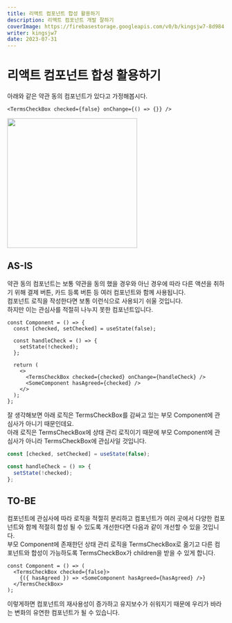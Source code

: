 ```yaml
---
title: 리액트 컴포넌트 합성 활용하기
description: 리액트 컴포넌트 개발 잘하기
coverImage: https://firebasestorage.googleapis.com/v0/b/kingsjw7-8d984.appspot.com/o/tech%2FreactLogo.png?alt=media&token=b1110d54-6d5b-47fc-afd0-cc5c6895af0a
writer: kingsjw7
date: 2023-07-31
---
```


# 리액트 컴포넌트 합성 활용하기

아래와 같은 약관 동의 컴포넌트가 있다고 가정해봅시다.

```tsx
<TermsCheckBox checked={false} onChange={() => {}} />
```

<img src="https://firebasestorage.googleapis.com/v0/b/kingsjw7-8d984.appspot.com/o/tech%2Freact-component-composition-useCase%2FtermsCheckBox.png?alt=media&token=4ddeccb7-791d-47f5-9070-adb3fea02015" width="300px" art="약관 동의 컴포넌트 이미지" />

## AS-IS

약관 동의 컴포넌트는 보통 약관을 동의 했을 경우와 아닌 경우에 따라 다른 액션을 취하기 위해 결제 버튼, 카드 등록 버튼 등 여러 컴포넌트와 함께 사용됩니다.  
컴포넌트 로직을 작성한다면 보통 이런식으로 사용되기 쉬울 것입니다.  
하지만 이는 관심사를 적절히 나누지 못한 컴포넌트입니다.

```tsx
const Component = () => {
  const [checked, setChecked] = useState(false);

  const handleCheck = () => {
    setState(!checked);
  };

  return (
    <>
      <TermsCheckBox checked={checked} onChange={handleCheck} />
      <SomeComponent hasAgreed={checked} />
    </>
  );
};
```

잘 생각해보면 아래 로직은 TermsCheckBox를 감싸고 있는 부모 Component에 관심사가 아니기 때문인데요.  
아래 로직은 TermsCheckBox에 상태 관리 로직이기 때문에 부모 Component에 관심사가 아니라 TermsCheckBox에 관심사일 것입니다.

```ts
const [checked, setChecked] = useState(false);

const handleCheck = () => {
  setState(!checked);
};
```

## TO-BE

컴포넌트에 관심사에 따라 로직을 적절히 분리하고 컴포넌트가 여러 곳에서 다양한 컴포넌트와 함께 적절히 합성 될 수 있도록 개선한다면 다음과 같이 개선할 수 있을 것입니다.  
부모 Component에 존재한던 상태 관리 로직을 TermsCheckBox로 옮기고 다른 컴포넌트와 합성이 가능하도록 TermsCheckBox가 children을 받을 수 있게 합니다.

```tsx
const Component = () => (
  <TermsCheckBox checked={false}>
    {({ hasAgreed }) => <SomeComponent hasAgreed={hasAgreed} />}
  </TermsCheckBox>
);
```

이렇게하면 컴포넌트의 재사용성이 증가하고 유지보수가 쉬워지기 때문에 우리가 바라는 변화의 유연한 컴포넌트가 될 수 있습니다.

